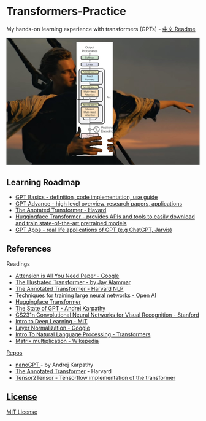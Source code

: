 # Transformers-Practice
My hands-on learning experience with transformers (GPTs) - <a href="https://github.com/Jaykef/GPT-Practice/blob/main/Chinese.md">中文 Readme</a>


<img src='gpt.png' />

## Learning Roadmap

   <ul>
      <li><a href="https://github.com/Jaykef/GPT-Practice/tree/main/GPT-Basic" >GPT Basics - definition, code implementation, use guide</a></li>
      <li><a href="https://github.com/Jaykef/GPT-Practice/tree/main/GPT-Advance" >GPT Advance - high level overview, research papers, applications </a></li>
      <li><a href="https://github.com/Jaykef/GPT-Practice/tree/main/The-Annotated-Transformer" >The Anotated Transformer - Havard </a></li>
      <li><a href="https://github.com/Jaykef/GPT-Practice/edit/main/README.md#:~:text=GPT%2D-,Basic,-GPT%2DIntermediate" >Huggingface Transformer - provides APIs and tools to easily download and train state-of-the-art pretrained models </a></li>
      <li><a href="https://github.com/Jaykef/GPT-Practice/edit/main/README.md#:~:text=GPT%2D-,Basic,-GPT%2DIntermediate" >GPT Apps - real life applications of GPT (e.g ChatGPT, Jarvis) </a></li>
</ul>

## References
Readings
   <ul>
      <li><a href="https://arxiv.org/pdf/1706.03762.pdf"> Attension is All You Need Paper - Google</a> </li>
      <li><a href="https://jalammar.github.io/illustrated-transformer/"> The Illustrated Transformer - by Jay Alammar </a> </li>
      <li><a href="http://nlp.seas.harvard.edu/2018/04/03/attention.html">The Annotated Transformer - Harvard NLP</li>
      <li><a href="https://openai.com/research/techniques-for-training-large-neural-networks"> Techniques for training large neural networks - Open AI</li>
      <li><a href="https://huggingface.co/docs/transformers/">Huggingface Transformer</a></li>
      <li><a href="https://karpathy.ai/stateofgpt.pdf"> The State of GPT - Andrej Karpathy</li>
      <li><a href="https://cs231n.github.io/">CS231n Convolutional Neural Networks for Visual Recognition - Stanford</a></li>
      <li><a href="http://introtodeeplearning.com/">Intro to Deep Learning - MIT</a></li>
      <li><a href="https://arxiv.org/pdf/1607.06450.pdf"> Layer Normalization - Google</li> 
      <li><a href="https://huggingface.co/learn/nlp-course/chapter1/1">Intro To Natural Language Processing - Transformers </a></li>
      <li><a href="https://en.wikipedia.org/wiki/Matrix_multiplication"> Matrix multiplication - Wikepedia</li> 
   </ul>
   
   
Repos
   <ul>
      <li><a href="https://jalammar.github.io/illustrated-transformer/"> nanoGPT </a> - by Andrej Karpathy
      <li><a href="https://github.com/harvardnlp/annotated-transformer">The Annotated Transformer</a> - Harvard</a></li>
      <li><a href="https://github.com/tensorflow/tensor2tensor">Tensor2Tensor - Tensorflow implementation of the transformer</li>
   </ul>

## License
MIT License
